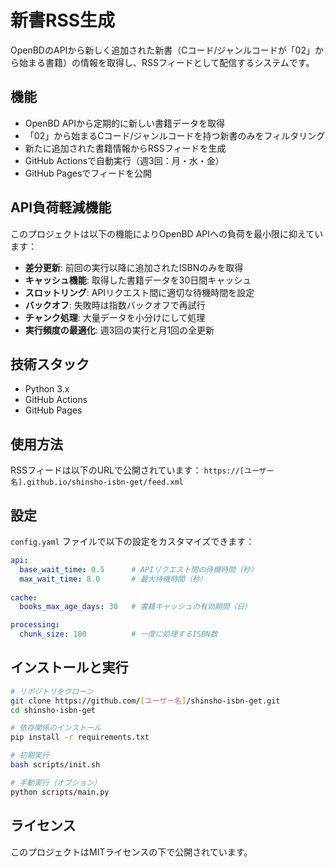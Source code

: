 # 新書RSS生成

OpenBDのAPIから新しく追加された新書（Cコード/ジャンルコードが「02」から始まる書籍）の情報を取得し、RSSフィードとして配信するシステムです。

## 機能

- OpenBD APIから定期的に新しい書籍データを取得
- 「02」から始まるCコード/ジャンルコードを持つ新書のみをフィルタリング
- 新たに追加された書籍情報からRSSフィードを生成
- GitHub Actionsで自動実行（週3回：月・水・金）
- GitHub Pagesでフィードを公開

## API負荷軽減機能

このプロジェクトは以下の機能によりOpenBD APIへの負荷を最小限に抑えています：

- **差分更新**: 前回の実行以降に追加されたISBNのみを取得
- **キャッシュ機能**: 取得した書籍データを30日間キャッシュ
- **スロットリング**: APIリクエスト間に適切な待機時間を設定
- **バックオフ**: 失敗時は指数バックオフで再試行
- **チャンク処理**: 大量データを小分けにして処理
- **実行頻度の最適化**: 週3回の実行と月1回の全更新

## 技術スタック

- Python 3.x
- GitHub Actions
- GitHub Pages

## 使用方法

RSSフィードは以下のURLで公開されています：
`https://[ユーザー名].github.io/shinsho-isbn-get/feed.xml`

## 設定

`config.yaml` ファイルで以下の設定をカスタマイズできます：

```yaml
api:
  base_wait_time: 0.5      # APIリクエスト間の待機時間（秒）
  max_wait_time: 8.0       # 最大待機時間（秒）
  
cache:
  books_max_age_days: 30   # 書籍キャッシュの有効期間（日）

processing:
  chunk_size: 100          # 一度に処理するISBN数
```

## インストールと実行

```bash
# リポジトリをクローン
git clone https://github.com/[ユーザー名]/shinsho-isbn-get.git
cd shinsho-isbn-get

# 依存関係のインストール
pip install -r requirements.txt

# 初期実行
bash scripts/init.sh

# 手動実行（オプション）
python scripts/main.py
```

## ライセンス

このプロジェクトはMITライセンスの下で公開されています。 